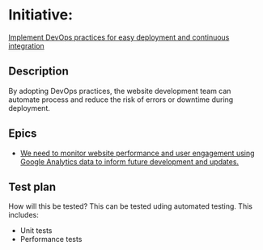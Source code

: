 # Initiative: 
[Implement DevOps practices for easy deployment and continuous integration](https://github.com/amm33/mywebclass-agile-docs/blob/75f47f5aaf5f777fe29459e6f537342d74385fd3/documentation/templates/theme/initiatives/initiativetemp2.md)
## Description
By adopting DevOps practices, the website development team can automate process and reduce the risk of errors or downtime during deployment. 
## Epics
* [We need to monitor website performance and user engagement using Google Analytics data to inform future development and updates.](../../templates/theme/initiatives/epics/epic5.md)
## Test plan
How will this be tested?
This can be tested uding automated testing. This includes: 
* Unit tests 
* Performance tests
